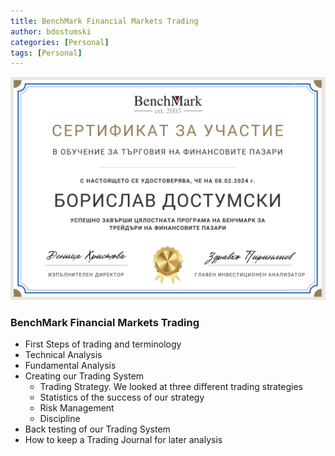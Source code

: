 ```yaml
---
title: BenchMark Financial Markets Trading
author: bdostumski
categories: [Personal]
tags: [Personal]
---
```


![BenchMark Financial Markets Trading](../../../assets/img/personal/certificates/BenchMark_Borislav_Dostumski.jpg)

### BenchMark Financial Markets Trading
- First Steps of trading and terminology
- Technical Analysis
- Fundamental Analysis
- Creating our Trading System
    - Trading Strategy. We looked at three different trading strategies
    - Statistics of the success of our strategy
    - Risk Management
    - Discipline
- Back testing of our Trading System
- How to keep a Trading Journal for later analysis
